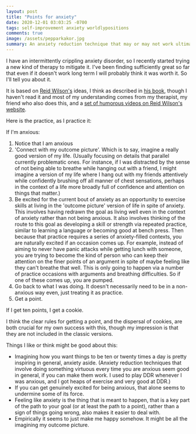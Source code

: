 ```yaml
---
layout: post
title: "Points for anxiety"
date: 2020-12-01 03:03:25 -0700
tags: self-improvement anxiety worldlypositions
comments: true
image: /assets/pepparkakor.jpg
summary: An anxiety reduction technique that may or may not work ultimately but is pretty nice in the short term for me.
---
```

I have an intermittently crippling anxiety disorder, so I recently started trying a new kind of therapy to mitigate it. I've been finding sufficiently great so far that even if it doesn't work long term I will probably think it was worth it. So I'll tell you about it.

It is based on [Reid Wilson's](https://noiseinyourhead.com/) ideas, I think as described in [his book](https://www.amazon.com/Stopping-Noise-Your-Head-Overcome/dp/0757319068), though I haven't read it and most of my understanding comes from my therapist, my friend who also does this, and a [set of humorous videos on Reid Wilson's website](https://noiseinyourhead.com/free-video-series/).

Here is the practice, as I practice it:<!--ex-->

If I'm anxious:

1. Notice that I am anxious
2. 'Connect with my outcome picture'. Which is to say, imagine a really good version of my life. (Usually focusing on details that parallel currently problematic ones. For instance, if I was distracted by the sense of not being able to breathe while hanging out with a friend, I might imagine a version of my life where I hang out with my friends attentively while confidently brushing off all manner of chest sensations, perhaps in the context of a life more broadly full of confidence and attention on things that matter.)
3. Be excited for the current bout of anxiety as an opportunity to exercise skills at living in the 'outcome picture' version of life in spite of anxiety. This involves having redrawn the goal as living well even in the context of anxiety rather than not being anxious. It also involves thinking of the route to this goal as developing a skill or strength via repeated practice, similar to learning a language or becoming good at bench press. Then because that practice requires a series of anxiety-filled contexts, you are naturally excited if an occasion comes up.
  For example, instead of aiming to never have panic attacks while getting lunch with someone, you are trying to become the kind of person who can keep their attention on the finer points of an argument in spite of maybe feeling like they can't breathe that well. This is only going to happen via a number of practice occasions with arguments and breathing difficulties. So if one of these comes up, you are pumped.
4. Go back to what I was doing. It doesn't necessarily need to be in a non-anxious way even, just treating it as practice.
5. Get a point.

If I get ten points, I get a cookie.

I think the clear rules for getting a point, and the dispersal of cookies, are both crucial for my own success with this, though my impression is that they are not included in the classic versions.

Things I like or think might be good about this:
- Imagining how you want things to be ten or twenty times a day is pretty inspiring in general, anxiety aside. (Anxiety reduction techniques that involve doing something virtuous every time you are anxious seem good in general, if you can make them work. I used to play DDR whenever I was anxious, and I got heaps of exercise and very good at DDR.)
- If you can get genuinely excited for being anxious, that alone seems to undermine some of its force.
- Feeling like anxiety is the thing that is meant to happen, that is a key part of the path to your goal (or at least the path to a point), rather than a sign of things going wrong, also makes it easier to deal with.
- Empirically it seems to just make me happy somehow. It might be all the imagining my outcome picture.
